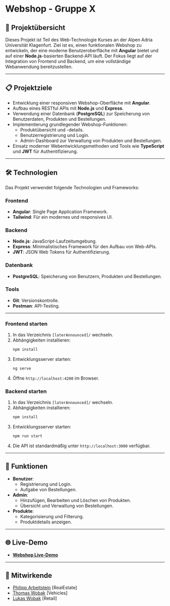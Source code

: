 # Webshop - Gruppe X

## 🛒 **Projektübersicht**

Dieses Projekt ist Teil des Web-Technologie Kurses an der Alpen Adria Universität Klagenfurt. Ziel ist es, einen funktionalen Webshop zu entwickeln, der eine moderne Benutzeroberfläche mit **Angular** bietet und auf einer **Node.js**-basierten Backend-API läuft. Der Fokus liegt auf der Integration von Frontend und Backend, um eine vollständige Webanwendung bereitzustellen.

---

## 📋 **Projektziele**

-   Entwicklung einer responsiven Webshop-Oberfläche mit **Angular**.
-   Aufbau eines RESTful APIs mit **Node.js** und **Express**.
-   Verwendung einer Datenbank (**PostgreSQL**) zur Speicherung von Benutzerdaten, Produkten und Bestellungen.
-   Implementierung grundlegender Webshop-Funktionen:
    -   Produktübersicht und -details.
    -   Benutzerregistrierung und Login.
    -   Admin-Dashboard zur Verwaltung von Produkten und Bestellungen.
-   Einsatz moderner Webentwicklungsmethoden und Tools wie **TypeScript** und **JWT** für Authentifizierung.

---

## 🛠️ **Technologien**

Das Projekt verwendet folgende Technologien und Frameworks:

### **Frontend**

-   **Angular**: Single Page Application Framework.
-   **Tailwind**: Für ein modernes und responsives UI.

### **Backend**

-   **Node.js**: JavaScript-Laufzeitumgebung.
-   **Express**: Minimalistisches Framework für den Aufbau von Web-APIs.
-   **JWT**: JSON Web Tokens für Authentifizierung.

### **Datenbank**

-   **PostgreSQL**: Speicherung von Benutzern, Produkten und Bestellungen.

### **Tools**

-   **Git**: Versionskontrolle.
-   **Postman**: API-Testing.

---

### **Frontend starten**

1. In das Verzeichnis `[laterAnnounced]/` wechseln.
2. Abhängigkeiten installieren:
    ```bash
    npm install
    ```
3. Entwicklungsserver starten:
    ```bash
    ng serve
    ```
4. Öffne `http://localhost:4200` im Browser.

### **Backend starten**

1. In das Verzeichnis `[laterAnnounced]/` wechseln.
2. Abhängigkeiten installieren:
    ```bash
    npm install
    ```
3. Entwicklungsserver starten:
    ```bash
    npm run start
    ```
4. Die API ist standardmäßig unter `http://localhost:3000` verfügbar.

---

## 🔑 **Funktionen**

-   **Benutzer**:
    -   Registrierung und Login.
    -   Aufgabe von Bestellungen.
-   **Admin**:
    -   Hinzufügen, Bearbeiten und Löschen von Produkten.
    -   Übersicht und Verwaltung von Bestellungen.
-   **Produkte**:
    -   Kategorisierung und Filterung.
    -   Produktdetails anzeigen.

---

## 🌐 **Live-Demo**

-   **[Webshop Live-Demo](https://example.com)**

---

## 👥 **Mitwirkende**

-   [Philipp Arbeitstein](https://github.com/PhilippArbeitstein) [RealEstate]
-   [Thomas Wobak](https://github.com/ThomasWobak) [Vehicles]
-   [Lukas Wobak](https://github.com/l1wobak) [Retail]
